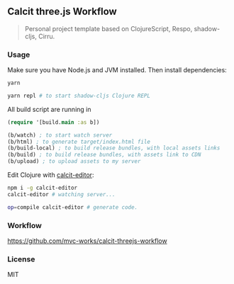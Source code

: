 
Calcit three.js Workflow
----

> Personal project template based on ClojureScript, Respo, shadow-cljs, Cirru.

### Usage

Make sure you have Node.js and JVM installed. Then install dependencies:

```bash
yarn

yarn repl # to start shadow-cljs Clojure REPL
```

All build script are running in

```clojure
(require '[build.main :as b])

(b/watch) ; to start watch server
(b/html) ; to generate target/index.html file
(b/build-local) ; to build release bundles, with local assets links
(b/build) ; to build release bundles, with assets link to CDN
(b/upload) ; to upload assets to my server
```

Edit Clojure with [calcit-editor](https://github.com/Cirru/calcit-editor):

```bash
npm i -g calcit-editor
calcit-editor # watching server...

op=compile calcit-editor # generate code.
```

### Workflow

https://github.com/mvc-works/calcit-threejs-workflow

### License

MIT
